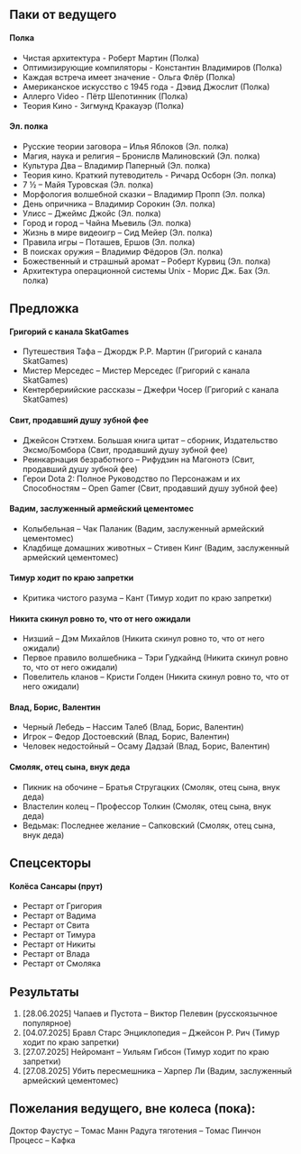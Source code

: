 ## Паки от ведущего
#### Полка
- Чистая архитектура - Роберт Мартин (Полка)
- Оптимизирующие компиляторы - Константин Владимиров (Полка)
- Каждая встреча имеет значение - Ольга Флёр (Полка)
- Американское искусство с 1945 года - Дэвид Джослит (Полка)
- Аллерго Video - Пётр Шепотинник (Полка)
- Теория Кино - Зигмунд Кракауэр (Полка)

#### Эл. полка
- Русские теории заговора – Илья Яблоков (Эл. полка)
- Магия, наука и религия – Бронислв Малиновский (Эл. полка)
- Культура Два – Владимир Паперный (Эл. полка)
- Теория кино. Краткий путеводитель - Ричард Осборн (Эл. полка)
- 7 ½ – Майя Туровская (Эл. полка)
- Морфология волшебной сказки – Владимир Пропп (Эл. полка)
- День опричника – Владимир Сорокин (Эл. полка)
- Улисс – Джеймс Джойс (Эл. полка)
- Город и город – Чайна Мьевиль (Эл. полка)
- Жизнь в мире видеоигр – Сид Мейер (Эл. полка)
- Правила игры – Поташев, Ершов (Эл. полка)
- В поисках оружия – Владимир Фёдоров (Эл. полка)
- Божественный и страшный аромат – Роберт Курвиц (Эл. полка)
- Архитектура операционной системы Unix - Морис Дж. Бах (Эл. полка)

## Предложка
#### Григорий с канала SkatGames
- Путешествия Тафа – Джордж Р.Р. Мартин (Григорий с канала SkatGames)
- Мистер Мерседес – Мистер Мерседес (Григорий с канала SkatGames)
- Кентербериийские рассказы – Джефри Чосер (Григорий с канала SkatGames)

#### Свит, продавший душу зубной фее
- Джейсон Стэтхем. Большая книга цитат – сборник, Издательство Эксмо/Бомбора (Свит, продавший душу зубной фее)
- Реинкарнация безработного – Рифудзин на Магонотэ (Свит, продавший душу зубной фее)
- Герои Dota 2: Полное Руководство по Персонажам и их Способностям – Open Gamer (Свит, продавший душу зубной фее)

#### Вадим, заслуженный армейский цементомес
- Колыбельная – Чак Паланик (Вадим, заслуженный армейский цементомес)
- Кладбище домашних животных – Стивен Кинг (Вадим, заслуженный армейский цементомес)

#### Тимур ходит по краю запретки
- Критика чистого разума – Кант (Тимур ходит по краю запретки)

#### Никита скинул ровно то, что от него ожидали
- Низший – Дэм Михайлов (Никита скинул ровно то, что от него ожидали)
- Первое правило волшебника – Тэри Гудкайнд (Никита скинул ровно то, что от него ожидали)
- Повелитель кланов – Кристи Голден (Никита скинул ровно то, что от него ожидали)

#### Влад, Борис, Валентин
- Черный Лебедь – Нассим Талеб (Влад, Борис, Валентин)
- Игрок – Федор Достоевский (Влад, Борис, Валентин)
- Человек недостойный – Осаму Дадзай (Влад, Борис, Валентин)

#### Смоляк, отец сына, внук деда
- Пикник на обочине – Братья Стругацких (Смоляк, отец сына, внук деда)
- Властелин колец – Профессор Толкин (Смоляк, отец сына, внук деда)
- Ведьмак: Последнее желание – Сапковский (Смоляк, отец сына, внук деда)

## Спецсекторы
#### Колёса Сансары (прут)
- Рестарт от Григория
- Рестарт от Вадима
- Рестарт от Свита
- Рестарт от Тимура
- Рестарт от Никиты
- Рестарт от Влада
- Рестарт от Смоляка


## Результаты
1. [28.06.2025] Чапаев и Пустота – Виктор Пелевин (русскоязычное популярное)
2. [04.07.2025] Бравл Старс Энциклопедия – Джейсон Р. Рич (Тимур ходит по краю запретки)
3. [27.07.2025] Нейромант – Уильям Гибсон (Тимур ходит по краю запретки)
4. [27.08.2025] Убить пересмешника – Харпер Ли (Вадим, заслуженный армейский цементомес)

## Пожелания ведущего, вне колеса (пока):
Доктор Фаустус – Томас Манн
Радуга тяготения – Томас Пинчон
Процесс – Кафка